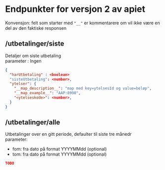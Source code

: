 # Endpunkter for versjon 2 av apiet

Konvensjon: felt som starter med `"__"` er kommentarere om vil ikke være en del av den faktiske responsen

##    /utbetalinger/siste
Detaljer om siste utbetaling \
parameter : Ingen

```json
{
  "harUtbetaling" : <boolean>
  "sisteUtbetaling": <number>,
  "ytelser": {
    "__map_description__": "map med key=ytelsesId og value=beløp",
    "__map_example__": "AAP:8990",
    "<ytelseskode>": <number>,
  }
}
```

##    /utbetalinger/alle
Utbetalinger over en gitt periode, defaulter til siste tre månedr\
parameter:
* fom: fra dato på format YYYYMMdd (optional)
* tom: fra dato på format YYYYMMdd (optional)

```json
TODO
```